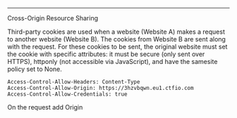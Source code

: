 ____

Cross-Origin Resource Sharing

Third-party cookies are used when a website (Website A) makes a request to another website (Website B). The cookies from Website B are sent along with the request. For these cookies to be sent, the original website must set the cookie with specific attributes: it must be secure (only sent over HTTPS), httponly (not accessible via JavaScript), and have the samesite policy set to None.

```
Access-Control-Allow-Headers: Content-Type
Access-Control-Allow-Origin: https://3hzvbqwn.eu1.ctfio.com
Access-Control-Allow-Credentials: true
```

On the request add Origin